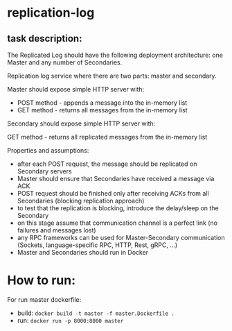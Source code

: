 # replication-log

## task description:

The Replicated Log should have the following deployment architecture: one Master and any number of Secondaries.

Replication log service where there are two parts: master and secondary.

Master should expose simple HTTP server with: 

- POST method - appends a message into the in-memory list
- GET method - returns all messages from the in-memory list

Secondary should expose simple  HTTP server with:

GET method - returns all replicated messages from the in-memory list

Properties and assumptions:
- after each POST request, the message should be replicated on Secondary servers
- Master should ensure that Secondaries have received a message via ACK
- POST request should be finished only after receiving ACKs from all Secondaries (blocking replication approach)
- to test that the replication is blocking, introduce the delay/sleep on the Secondary
- on this stage assume that communication channel is a perfect link (no failures and messages lost)
- any RPC frameworks can be used for Master-Secondary communication (Sockets, language-specific RPC, HTTP, Rest, gRPC, …)
- Master and Secondaries should run in Docker


# How to run:

For run master dockerfile:
- build: `docker build -t master -f master.Dockerfile .`
- run: `docker run -p 8000:8000 master`

